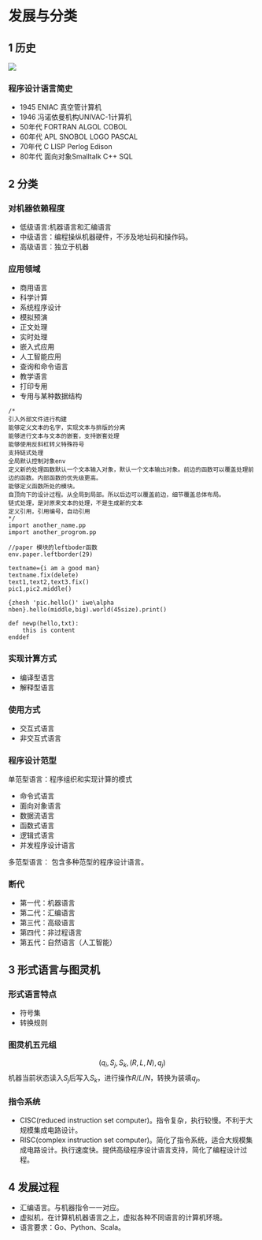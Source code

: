 # 发展与分类

## 1 历史
![](\image/发展历史.png)

### 程序设计语言简史
* 1945 ENIAC 真空管计算机
* 1946 冯诺依曼机构UNIVAC-1计算机
* 50年代 FORTRAN ALGOL COBOL
* 60年代 APL SNOBOL LOGO PASCAL
* 70年代 C LISP Perlog Edison 
* 80年代 面向对象Smalltalk C++ SQL

## 2 分类

### 对机器依赖程度

* 低级语言:机器语言和汇编语言
* 中级语言：编程操纵机器硬件，不涉及地址码和操作码。
* 高级语言：独立于机器

### 应用领域
* 商用语言
* 科学计算
* 系统程序设计
* 模拟预演
* 正文处理
* 实时处理
* 嵌入式应用
* 人工智能应用
* 查询和命令语言
* 教学语言
* 打印专用
* 专用与某种数据结构
```
/*
引入外部文件进行构建
能够定义文本的名字，实现文本与排版的分离
能够进行文本与文本的嵌套，支持嵌套处理
能够使用反斜杠转义特殊符号
支持链式处理
全局默认控制对象env
定义新的处理函数默认一个文本输入对象，默认一个文本输出对象。前边的函数可以覆盖处理前边的函数。内部函数的优先级更高。
能够定义函数所处的模块。
自顶向下的设计过程。从全局到局部。所以后边可以覆盖前边，细节覆盖总体布局。
链式处理，是对原来文本的处理，不是生成新的文本
定义引用，引用编号，自动引用
*/
import another_name.pp
import another_progrom.pp

//paper 模块的leftboder函数
env.paper.leftborder(29)

textname={i am a good man}
textname.fix(delete)
text1,text2,text3.fix()
pic1,pic2.middle()

{zhesh 'pic.hello()' iwe\alpha nben}.hello(middle,big).world(45size).print()

def newp(hello,txt):
    this is content
enddef
```
### 实现计算方式
* 编译型语言
* 解释型语言

### 使用方式
* 交互式语言
* 非交互式语言

### 程序设计范型
单范型语言：程序组织和实现计算的模式
* 命令式语言
* 面向对象语言
* 数据流语言
* 函数式语言
* 逻辑式语言
* 并发程序设计语言

多范型语言：
包含多种范型的程序设计语言。




### 断代

* 第一代：机器语言
* 第二代：汇编语言
* 第三代：高级语言
* 第四代：非过程语言
* 第五代：自然语言（人工智能）

## 3 形式语言与图灵机

### 形式语言特点

* 符号集
* 转换规则

### 图灵机五元组
$$(q_i,S_j,S_k,(R,L,N),q_j)$$
机器当前状态读入$S_j$后写入$S_k$，进行操作$R/L/N$，转换为装填$q_j$。

### 指令系统

* CISC(reduced instruction set computer)。指令复杂，执行较慢。不利于大规模集成电路设计。
* RISC(complex instruction set computer)。简化了指令系统，适合大规模集成电路设计。执行速度快。提供高级程序设计语言支持，简化了编程设计过程。

## 4 发展过程

* 汇编语言。与机器指令一一对应。
* 虚拟机，在计算机机器语言之上，虚拟各种不同语言的计算机环境。
* 语言要求：Go、Python、Scala。
